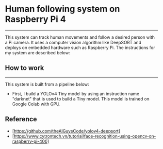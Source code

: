 # **Human following system on Raspberry Pi 4**
---
This system can track human movements and follow a desired person with a Pi camera. It uses a computer vision algorithm like DeepSORT and deploys on embedded hardware such as Raspberry Pi. The instructions for my system are described below:
## How to work
---
This system is built from a pipeline below:
- First, I build a YOLOv4 Tiny model by using an instruction name "darknet" that is used to build a Tiny model. This model is trained on Google Colab with GPU. 

## Reference
- [https://github.com/theAIGuysCode/yolov4-deepsort]
- [https://www.cytrontech.vn/tutorial/face-recognition-using-opencv-on-raspberry-pi-400]
